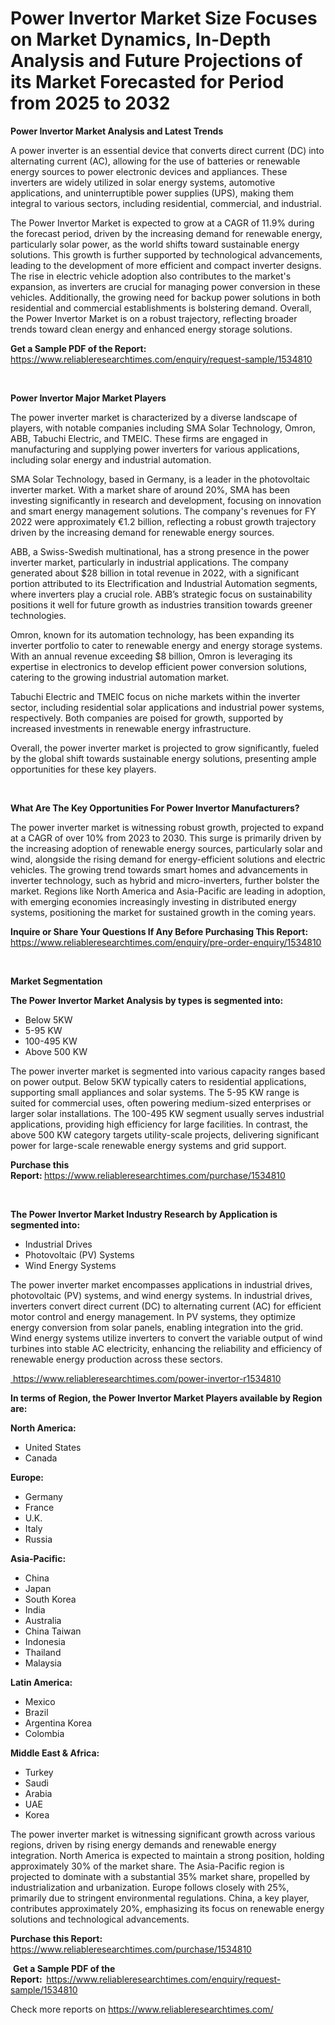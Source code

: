 <p><h1>Power Invertor Market Size Focuses on Market Dynamics, In-Depth Analysis and Future Projections of its Market Forecasted for Period from 2025 to 2032</h1></p><p><strong>Power Invertor Market Analysis and Latest Trends</strong></p>
<p><p>A power inverter is an essential device that converts direct current (DC) into alternating current (AC), allowing for the use of batteries or renewable energy sources to power electronic devices and appliances. These inverters are widely utilized in solar energy systems, automotive applications, and uninterruptible power supplies (UPS), making them integral to various sectors, including residential, commercial, and industrial.</p><p>The Power Invertor Market is expected to grow at a CAGR of 11.9% during the forecast period, driven by the increasing demand for renewable energy, particularly solar power, as the world shifts toward sustainable energy solutions. This growth is further supported by technological advancements, leading to the development of more efficient and compact inverter designs. The rise in electric vehicle adoption also contributes to the market's expansion, as inverters are crucial for managing power conversion in these vehicles. Additionally, the growing need for backup power solutions in both residential and commercial establishments is bolstering demand. Overall, the Power Invertor Market is on a robust trajectory, reflecting broader trends toward clean energy and enhanced energy storage solutions.</p></p>
<p><strong>Get a Sample PDF of the Report:&nbsp;</strong> <a href="https://www.reliableresearchtimes.com/enquiry/request-sample/1534810?utm_campaign=3059&utm_medium=2&utm_source=Github&utm_content=ia&utm_term=08042025&utm_id=power-invertor">https://www.reliableresearchtimes.com/enquiry/request-sample/1534810</a></p>
<p>&nbsp;</p>
<p><strong>Power Invertor Major Market Players</strong></p>
<p><p>The power inverter market is characterized by a diverse landscape of players, with notable companies including SMA Solar Technology, Omron, ABB, Tabuchi Electric, and TMEIC. These firms are engaged in manufacturing and supplying power inverters for various applications, including solar energy and industrial automation.</p><p>SMA Solar Technology, based in Germany, is a leader in the photovoltaic inverter market. With a market share of around 20%, SMA has been investing significantly in research and development, focusing on innovation and smart energy management solutions. The company's revenues for FY 2022 were approximately €1.2 billion, reflecting a robust growth trajectory driven by the increasing demand for renewable energy sources.</p><p>ABB, a Swiss-Swedish multinational, has a strong presence in the power inverter market, particularly in industrial applications. The company generated about $28 billion in total revenue in 2022, with a significant portion attributed to its Electrification and Industrial Automation segments, where inverters play a crucial role. ABB’s strategic focus on sustainability positions it well for future growth as industries transition towards greener technologies.</p><p>Omron, known for its automation technology, has been expanding its inverter portfolio to cater to renewable energy and energy storage systems. With an annual revenue exceeding $8 billion, Omron is leveraging its expertise in electronics to develop efficient power conversion solutions, catering to the growing industrial automation market.</p><p>Tabuchi Electric and TMEIC focus on niche markets within the inverter sector, including residential solar applications and industrial power systems, respectively. Both companies are poised for growth, supported by increased investments in renewable energy infrastructure.</p><p>Overall, the power inverter market is projected to grow significantly, fueled by the global shift towards sustainable energy solutions, presenting ample opportunities for these key players.</p></p>
<p>&nbsp;</p>
<p><strong>What Are The Key Opportunities For Power Invertor Manufacturers?</strong></p>
<p><p>The power inverter market is witnessing robust growth, projected to expand at a CAGR of over 10% from 2023 to 2030. This surge is primarily driven by the increasing adoption of renewable energy sources, particularly solar and wind, alongside the rising demand for energy-efficient solutions and electric vehicles. The growing trend towards smart homes and advancements in inverter technology, such as hybrid and micro-inverters, further bolster the market. Regions like North America and Asia-Pacific are leading in adoption, with emerging economies increasingly investing in distributed energy systems, positioning the market for sustained growth in the coming years.</p></p>
<p><strong>Inquire or Share Your Questions If Any Before Purchasing This Report:</strong> <a href="https://www.reliableresearchtimes.com/enquiry/pre-order-enquiry/1534810?utm_campaign=3059&utm_medium=2&utm_source=Github&utm_content=ia&utm_term=08042025&utm_id=power-invertor">https://www.reliableresearchtimes.com/enquiry/pre-order-enquiry/1534810</a></p>
<p>&nbsp;</p>
<p><strong>Market Segmentation</strong></p>
<p><strong>The Power Invertor Market Analysis by types is segmented into:</strong></p>
<p><ul><li>Below 5KW</li><li>5-95 KW</li><li>100-495 KW</li><li>Above 500 KW</li></ul></p>
<p><p>The power inverter market is segmented into various capacity ranges based on power output. Below 5KW typically caters to residential applications, supporting small appliances and solar systems. The 5-95 KW range is suited for commercial uses, often powering medium-sized enterprises or larger solar installations. The 100-495 KW segment usually serves industrial applications, providing high efficiency for large facilities. In contrast, the above 500 KW category targets utility-scale projects, delivering significant power for large-scale renewable energy systems and grid support.</p></p>
<p><strong>Purchase this Report:&nbsp;</strong><a href="https://www.reliableresearchtimes.com/purchase/1534810?utm_campaign=3059&utm_medium=2&utm_source=Github&utm_content=ia&utm_term=08042025&utm_id=power-invertor">https://www.reliableresearchtimes.com/purchase/1534810</a></p>
<p>&nbsp;</p>
<p><strong>The Power Invertor Market Industry Research by Application is segmented into:</strong></p>
<p><ul><li>Industrial Drives</li><li>Photovoltaic (PV) Systems</li><li>Wind Energy Systems</li></ul></p>
<p><p>The power inverter market encompasses applications in industrial drives, photovoltaic (PV) systems, and wind energy systems. In industrial drives, inverters convert direct current (DC) to alternating current (AC) for efficient motor control and energy management. In PV systems, they optimize energy conversion from solar panels, enabling integration into the grid. Wind energy systems utilize inverters to convert the variable output of wind turbines into stable AC electricity, enhancing the reliability and efficiency of renewable energy production across these sectors.</p></p>
<p><a href="https://www.reliableresearchtimes.com/power-invertor-r1534810?utm_campaign=3059&utm_medium=2&utm_source=Github&utm_content=ia&utm_term=08042025&utm_id=power-invertor">&nbsp;https://www.reliableresearchtimes.com/power-invertor-r1534810</a></p>
<p><strong>In terms of Region, the Power Invertor Market Players available by Region are:</strong></p>
<p>
    <p> <strong> North America: </strong>
        <ul>
            <li>United States</li>
            <li>Canada</li>
        </ul>
        </p> 
    <p> <strong> Europe: </strong>
        <ul>
            <li>Germany</li>
            <li>France</li>
            <li>U.K.</li>
            <li>Italy</li>
            <li>Russia</li>
        </ul>
        </p> 
    <p> <strong> Asia-Pacific: </strong>
        <ul>
            <li>China</li>
            <li>Japan</li>
            <li>South Korea</li>
            <li>India</li>
            <li>Australia</li>
            <li>China Taiwan</li>
            <li>Indonesia</li>
            <li>Thailand</li>
            <li>Malaysia</li>
        </ul>
        </p> 
    <p> <strong> Latin America: </strong>
        <ul>
            <li>Mexico</li>
            <li>Brazil</li>
            <li>Argentina Korea</li>
            <li>Colombia</li>
        </ul>
        </p> 
    <p> <strong> Middle East & Africa: </strong>
        <ul>
            <li>Turkey</li>
            <li>Saudi</li>
            <li>Arabia</li>
            <li>UAE</li>
            <li>Korea</li>
        </ul>
    </p>
    </p>
<p><p>The power inverter market is witnessing significant growth across various regions, driven by rising energy demands and renewable energy integration. North America is expected to maintain a strong position, holding approximately 30% of the market share. The Asia-Pacific region is projected to dominate with a substantial 35% market share, propelled by industrialization and urbanization. Europe follows closely with 25%, primarily due to stringent environmental regulations. China, a key player, contributes approximately 20%, emphasizing its focus on renewable energy solutions and technological advancements.</p></p>
<p><strong>Purchase this Report: </strong><a href="https://www.reliableresearchtimes.com/purchase/1534810?utm_campaign=3059&utm_medium=2&utm_source=Github&utm_content=ia&utm_term=08042025&utm_id=power-invertor">https://www.reliableresearchtimes.com/purchase/1534810</a></p>
<p>&nbsp;<strong>Get a Sample PDF of the Report:&nbsp;&nbsp;</strong><a href="https://www.reliableresearchtimes.com/enquiry/request-sample/1534810?utm_campaign=3059&utm_medium=2&utm_source=Github&utm_content=ia&utm_term=08042025&utm_id=power-invertor">https://www.reliableresearchtimes.com/enquiry/request-sample/1534810</a></p>
<p><strong></strong></p>
<p>Check more reports on <a href="https://www.reliableresearchtimes.com/?utm_campaign=3059&utm_medium=2&utm_source=Github&utm_content=ia&utm_term=08042025&utm_id=power-invertor">https://www.reliableresearchtimes.com/</a></p>
